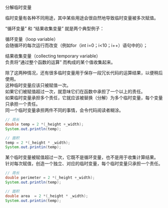 分解临时变量

临时变量有各种不同⽤途，其中某些⽤途会很⾃然地导致临时变量被多次赋值。

“循环变量” 和 “结果收集变量” 就是两个典型例⼦：

循环变量（loop variable）  
会随循环的每次运⾏⽽改变（例如for（int i=0；i<10；i++）语句中的i）；

结果收集变量（collecting temporary variable）  
负责将“通过整个函数的运算” ⽽构成的某个值收集起来。

除了这两种情况，还有很多临时变量⽤于保存⼀段冗⻓代码的运算结果，以便稍后使⽤。  
这种临时变量应该只被赋值⼀次。  
如果它们被赋值超过⼀次，就意味它们在函数中承担了⼀个以上的责任。  
如果临时变量承担多个责任，它就应该被替换（分解）为多个临时变量，每个变量只承担⼀个责任。  
同⼀个临时变量承担两件不同的事情，会令代码阅读者糊涂。

```java
// 周长
double temp = 2 *(_height +_width);
System.out.println(temp);

// 面积
temp = 2 *(_height * _width);
System.out.printin(temp);
```

某个临时变量被赋值超过一次，它既不是循环变量，也不是用于收集计算结果。
针对每次赋值，创造一个独立、对应的临时变量，每个临时变量只承担一个责任。

```java
// 周长
double perimeter = 2 *(_height +_width);
System.out.println(temp);

// 面积
double area  = 2 *(_height * _width);
System.out.printin(temp);
```
